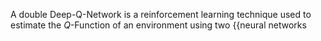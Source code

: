 A double Deep-Q-Network is a reinforcement learning technique used to estimate the $Q$-Function of an environment using two {{neural networks
